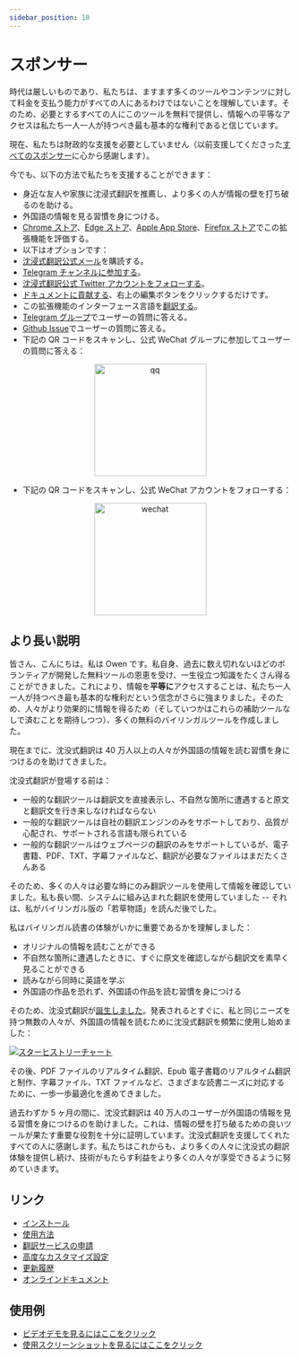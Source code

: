 ```yaml
---
sidebar_position: 10
---
```


# スポンサー

時代は厳しいものであり、私たちは、ますます多くのツールやコンテンツに対して料金を支払う能力がすべての人にあるわけではないことを理解しています。そのため、必要とするすべての人にこのツールを無料で提供し、情報への平等なアクセスは私たち一人一人が持つべき最も基本的な権利であると信じています。

現在、私たちは財政的な支援を必要としていません（以前支援してくださった[すべてのスポンサー](/docs/thanks)に心から感謝します）。

今でも、以下の方法で私たちを支援することができます：

- 身近な友人や家族に沈浸式翻訳を推薦し、より多くの人が情報の壁を打ち破るのを助ける。
- 外国語の情報を見る習慣を身につける。
- [Chrome ストア](https://chrome.google.com/webstore/detail/immersive-translate/bpoadfkcbjbfhfodiogcnhhhpibjhbnh)、[Edge ストア](https://microsoftedge.microsoft.com/addons/detail/%E6%B2%89%E6%B5%B8%E5%BC%8F%E7%BF%BB%E8%AF%91/amkbmndfnliijdhojkpoglbnaaahippg?form=MT001Y&hl=zh-CN&gl=CN)、[Apple App Store](https://apps.apple.com/cn/app/%E6%B2%89%E6%B5%B8%E5%BC%8F%E7%BF%BB%E8%AF%91/id6447957425)、[Firefox ストア](https://addons.mozilla.org/zh-CN/firefox/addon/immersive-translate/)でこの拡張機能を評価する。
- 以下はオプションです：
- [沈浸式翻訳公式メール](https://immersivetranslate.substack.com/)を購読する。
- [Telegram チャンネルに参加する](https://t.me/immersivetranslate)。
- [沈浸式翻訳公式 Twitter アカウントをフォローする](https://twitter.com/immersivetran)。
- [ドキュメントに貢献する](https://immersivetranslate.com/)、右上の編集ボタンをクリックするだけです。
- この拡張機能のインターフェース言語を[翻訳する](https://crowdin.com/project/immersive-translate)。
- [Telegram グループ](https://t.me/+rq848Z09nehlOTgx)でユーザーの質問に答える。
- [Github Issue](https://github.com/immersive-translate/immersive-translate/issues)でユーザーの質問に答える。
- 下記の QR コードをスキャンし、公式 WeChat グループに参加してユーザーの質問に答える：

<div align="center">
<img src="https://s.immersivetranslate.com/static/official-static/assets/wechat-contact3.jpg" width="200" alt="qq"/>
</div>

- 下記の QR コードをスキャンし、公式 WeChat アカウントをフォローする：

<div align="center">
<img src="https://s.immersivetranslate.com/static/official-static/assets/wechat-qrcode.jpg" width="200" alt="wechat"/>
</div>

## より長い説明

皆さん、こんにちは。私は Owen です。私自身、過去に数え切れないほどのボランティアが開発した無料ツールの恩恵を受け、一生役立つ知識をたくさん得ることができました。これにより、情報を**平等に**アクセスすることは、私たち一人一人が持つべき最も基本的な権利だという信念がさらに強まりました。そのため、人々がより効果的に情報を得るため（そしていつかはこれらの補助ツールなしで済むことを期待しつつ）、多くの無料のバイリンガルツールを作成しました。

現在までに、沈没式翻訳は 40 万人以上の人々が外国語の情報を読む習慣を身につけるのを助けてきました。

沈没式翻訳が登場する前は：

- 一般的な翻訳ツールは翻訳文を直接表示し、不自然な箇所に遭遇すると原文と翻訳文を行き来しなければならない
- 一般的な翻訳ツールは自社の翻訳エンジンのみをサポートしており、品質が心配され、サポートされる言語も限られている
- 一般的な翻訳ツールはウェブページの翻訳のみをサポートしているが、電子書籍、PDF、TXT、字幕ファイルなど、翻訳が必要なファイルはまだたくさんある

そのため、多くの人々は必要な時にのみ翻訳ツールを使用して情報を確認していました。私も長い間、システムに組み込まれた翻訳を使用していました -- それは、私がバイリンガル版の「若草物語」を読んだ後でした。

私はバイリンガル読書の体験がいかに重要であるかを理解しました：

- オリジナルの情報を読むことができる
- 不自然な箇所に遭遇したときに、すぐに原文を確認しながら翻訳文を素早く見ることができる
- 読みながら同時に英語を学ぶ
- 外国語の作品を恐れず、外国語の作品を読む習慣を身につける

そのため、沈没式翻訳が[誕生しました](https://twitter.com/OwenYoungZh/status/1588792579596111872)。発表されるとすぐに、私と同じニーズを持つ無数の人々が、外国語の情報を読むために沈没式翻訳を頻繁に使用し始めました：

[![スターヒストリーチャート](https://api.star-history.com/svg?repos=immersive-translate/immersive-translate&type=Date)](https://star-history.com/#immersive-translate/immersive-translate&Date)

その後、PDF ファイルのリアルタイム翻訳、Epub 電子書籍のリアルタイム翻訳と制作、字幕ファイル、TXT ファイルなど、さまざまな読書ニーズに対応するために、一歩一歩最適化を進めてきました。

過去わずか 5 ヶ月の間に、沈没式翻訳は 40 万人のユーザーが外国語の情報を見る習慣を身につけるのを助けました。これは、情報の壁を打ち破るための良いツールが果たす重要な役割を十分に証明しています。沈没式翻訳を支援してくれたすべての人に感謝します。私たちはこれからも、より多くの人々に沈没式の翻訳体験を提供し続け、技術がもたらす利益をより多くの人々が享受できるように努めていきます。

## リンク

- [インストール](/docs/installation)
- [使用方法](/docs/usage)
- [翻訳サービスの申請](/docs/services)
- [高度なカスタマイズ設定](/docs/advanced)
- [更新履歴](/docs/CHANGELOG)
- [オンラインドキュメント](/docs/installation)

## 使用例

- [ビデオデモを見るにはここをクリック](https://www.youtube.com/watch?v=sQevumpUprc)
- [使用スクリーンショットを見るにはここをクリック](/docs/usecase)
